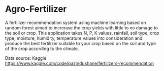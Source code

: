 # Agro-Fertilizer
A fertilizer recommendation system using machine learning based on random forest aimed to increrase the crop yields with little to no damage to the soil or crop.
This application takes N, P, K values, rainfall, soil type, crop type, moisture, humidity, temperature values into consideration and produce the best fertilizer suitable to your crop based on the soil and type of the crop according to the climate.

Data source: Kaggle
https://www.kaggle.com/code/pazindushane/fertilizers-recommendation

